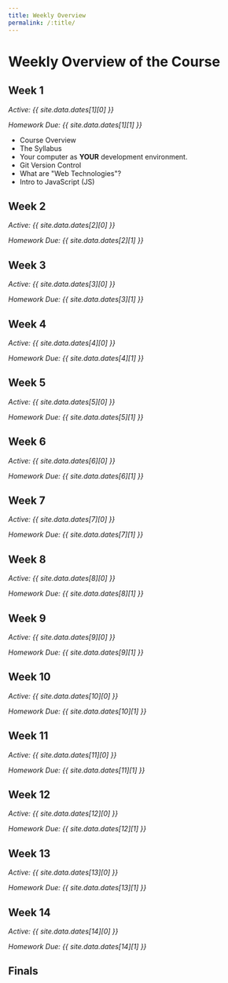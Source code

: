 ```yaml
---
title: Weekly Overview
permalink: /:title/
---
```


# Weekly Overview of the Course

## Week 1

_Active: {{ site.data.dates[1][0] }}_

_Homework Due: {{ site.data.dates[1][1] }}_

- Course Overview
- The Syllabus
- Your computer as **YOUR** development environment.
- Git Version Control
- What are "Web Technologies"?
- Intro to JavaScript (JS)



## Week 2

_Active: {{ site.data.dates[2][0] }}_

_Homework Due: {{ site.data.dates[2][1] }}_

<!--
- Basic Technologies
    - Text Documents
    - Text Editors
    - Git
    - Git GUI
    - GitHub.com
    - Markup
    - Markdown
 -->


## Week 3

_Active: {{ site.data.dates[3][0] }}_

_Homework Due: {{ site.data.dates[3][1] }}_

<!--
- Intro to p5
- "Hello World!"
- Basics of `setup()` & `draw()`
- What is the canvas, and how do you make one?
- Setting the background
- Comments
 -->


## Week 4

_Active: {{ site.data.dates[4][0] }}_

_Homework Due: {{ site.data.dates[4][1] }}_

<!--
- The basics of drawing
- 2D Primitive Shapes
- Color in p5
- Shape function transformations
- Order of Operations
- The Error Console
 -->


## Week 5

_Active: {{ site.data.dates[5][0] }}_

_Homework Due: {{ site.data.dates[5][1] }}_

<!--
- Basics of animation
- Variables
    - p5 variables
        - mouseX, mouseY
        - width, height
    - Contestants (PI)
    - Defining you own variables
    - Global environment variables
    - Variable scope
- Using variables and math to make things move.
- Simple math
- Statements
- White space and notes on code cleanliness
 -->

## Week 6

_Active: {{ site.data.dates[6][0] }}_

_Homework Due: {{ site.data.dates[6][1] }}_

<!--
- Math
- console.log()
- The map function (`map()`)
- Random Number Generators
- JavaScript Objects
- Data Types
 -->

## Week 7

_Active: {{ site.data.dates[7][0] }}_

_Homework Due: {{ site.data.dates[7][1] }}_

<!--
- Conditional Statements
    - Booleans
    - `if` statements
    - comparison operators
    - `else`, `else if` statements
- Bouncing Ball
- Additional Mouse and Keyboard Events
- Buttons, Rollovers, & Switches
 -->

## Week 8

_Active: {{ site.data.dates[8][0] }}_

_Homework Due: {{ site.data.dates[8][1] }}_

<!--
- Loops
    - For
    - While
    - Nested Loops
 -->

## Week 9

_Active: {{ site.data.dates[9][0] }}_

_Homework Due: {{ site.data.dates[9][1] }}_

<!--
- Arrays
    - Creating an array
    - length
    - Working through arrays
    - push
    - splice
-->

## Week 10

_Active: {{ site.data.dates[10][0] }}_

_Homework Due: {{ site.data.dates[10][1] }}_

<!--
- Functions
 -->

## Week 11

_Active: {{ site.data.dates[11][0] }}_

_Homework Due: {{ site.data.dates[11][1] }}_

<!--
- Classes and Objects (OOP)
 -->

## Week 12

_Active: {{ site.data.dates[12][0] }}_

_Homework Due: {{ site.data.dates[12][1] }}_

<!--
- Interacting Objects
 -->


## Week 13

_Active: {{ site.data.dates[13][0] }}_

_Homework Due: {{ site.data.dates[13][1] }}_


<!--
- **Introduce the Final**
- Using a Local Server
- Images
- Video
- Sound
 -->




## Week 14

_Active: {{ site.data.dates[14][0] }}_

_Homework Due: {{ site.data.dates[14][1] }}_

<!--
- WebGL
- Additional Info on Submitting your Final
- Work on your Final
 -->

## Finals

<!-- _**Final Project Due:** Thursday, May 10th @ 8:00AM_ -->


<!--
## Final

_Active: {{ site.data.dates[0][0] }}_
_Final Due: {{ site.data.dates[0][1] }}_

**More Details to Come** -->
